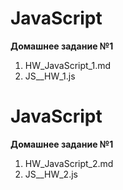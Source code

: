 # **JavaScript**

**Домашнее задание №1**  
1. HW_JavaScript_1.md 
2. JS__HW_1.js  

# **JavaScript**

**Домашнее задание №1**  
1. HW_JavaScript_2.md 
2. JS__HW_2.js  
